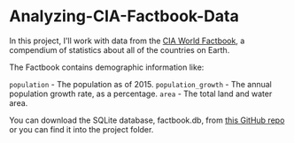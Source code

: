 # Analyzing-CIA-Factbook-Data

In this project, I'll work with data from the [CIA World Factbook](https://www.cia.gov/library/publications/the-world-factbook/), a compendium of statistics about all of the countries on Earth. 

The Factbook contains demographic information like:

`population` - The population as of 2015.
`population_growth` - The annual population growth rate, as a percentage.
`area` - The total land and water area.

You can download the SQLite database, factbook.db, from [this GitHub repo](https://github.com/factbook/factbook.sql/releases) or you can find it into the project folder.
